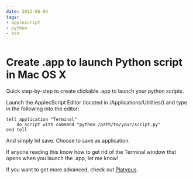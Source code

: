 ```yaml
---
date: 2012-06-04
tags:
- applescript
- python
- osx
---
```


# Create .app to launch Python script in Mac OS X

Quick step-by-step to create clickable .app to launch your python scripts.

<!-- more -->

Launch the ApplecScript Editor (located in /Applications/Utilities/) and type in the following into the editor:

```applescript
tell application "Terminal"
	do script with command "python /path/to/your/script.py"
end tell
```

And simply hit save. Choose to save as application.

If anyone reading this know how to get rid of the Terminal window that opens when you launch the .app, let me know!

If you want to get more advanced, check out [Platypus](http://sveinbjorn.org/platypus).